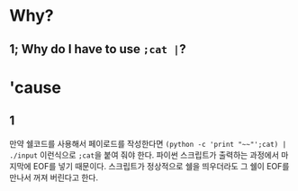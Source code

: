 # Why?
## 1; Why do I have to use `;cat |`?

# 'cause
## 1
만약 쉘코드를 사용해서 페이로드를 작성한다면 `(python -c 'print "~~"';cat) | ./input` 이런식으로 `;cat`을 붙여 줘야 한다.
파이썬 스크립트가 출력하는 과정에서 마지막에 EOF를 넣기 때문이다. 스크립트가 정상적으로 쉘을 띄우더라도 그 쉘이 EOF를 만나서 꺼져 버린다고 한다.
